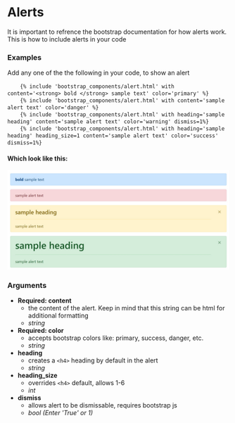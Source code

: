 # Alerts

It is important to refrence the bootstrap documentation for how alerts work.
This is how to include alerts in your code

### Examples
Add any one of the  the following in your code, to show an alert

```
    {% include 'bootstrap_components/alert.html' with content='<strong> bold </strong> sample text' color='primary' %}
    {% include 'bootstrap_components/alert.html' with content='sample alert text' color='danger' %}
    {% include 'bootstrap_components/alert.html' with heading='sample heading' content='sample alert text' color='warning' dismiss=1%}
    {% include 'bootstrap_components/alert.html' with heading='sample heading' heading_size=1 content='sample alert text' color='success' dismiss=1%}
```
#### Which look like this: 
![demo](img/alerts.jpg)


### Arguments 

* **Required: content**      
    - the content of the alert. Keep in mind that this string can be html for additional formatting
    - _string_ 
* **Required: color** 
    - accepts bootstrap colors like: primary, success, danger, etc. 
    - _string_ 
* **heading** 
    - creates a `<h4>` heading by default in the alert
    - _string_ 
* **heading_size** 
    - overrides `<h4>` default, allows 1-6
    - _int_ 
* **dismiss** 
    - allows alert to be dismissable, requires bootstrap js
    - _bool (Enter 'True' or 1)_
